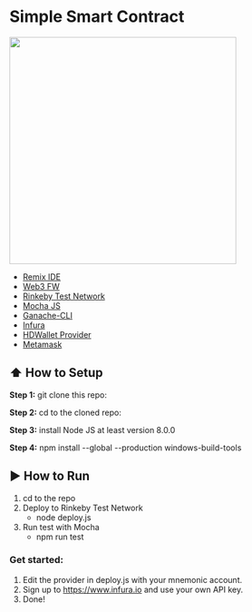 # Simple Smart Contract

<img src="https://user-images.githubusercontent.com/19540661/37708713-bee508ec-2d18-11e8-9460-6c0d27be4528.PNG" width="400">

- [Remix IDE](https://remix.ethereum.org/)
- [Web3 FW](https://github.com/ethereum/web3.js/)
- [Rinkeby Test Network](https://www.rinkeby.io/)
- [Mocha JS](https://mochajs.org/)
- [Ganache-CLI](https://github.com/trufflesuite/ganache-cli)
- [Infura](https://www.infura.io)
- [HDWallet Provider](https://github.com/trufflesuite/truffle-hdwallet-provider)
- [Metamask](https://www.metamask.io)

## :arrow_up: How to Setup

**Step 1:** git clone this repo:

**Step 2:** cd to the cloned repo:

**Step 3:** install Node JS at least version 8.0.0

**Step 4:** npm install --global --production windows-build-tools

## :arrow_forward: How to Run

1. cd to the repo
2. Deploy to Rinkeby Test Network
    * node deploy.js
2. Run test with Mocha
    * npm run test
    
### Get started:
1. Edit the provider in deploy.js with your mnemonic account.
2. Sign up to https://www.infura.io and use your own API key.
3. Done!
